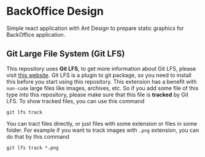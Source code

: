 # BackOffice Design

Simple react application with Ant Design to prepare static graphics for BackOffice application.

## Git Large File System (Git LFS)

This repository uses **Git LFS**, to get more information about Git LFS, please visit [this website](https://git-lfs.github.com/). Git LFS is a plugin to git package, so you need to install this before you start using this repository.
This extension has a benefit with `non-code` large files like images, archives, etc. So if you add some file of this type into this repository, please make sure that this file is **tracked** by Git LFS. To show tracked files, you can use this command

`git lfs track`

You can tract files directly, or just files with some extension or files in some folder. For example if you want to track images with `.png` extension, you can do that by this command

`git lfs track *.png`
